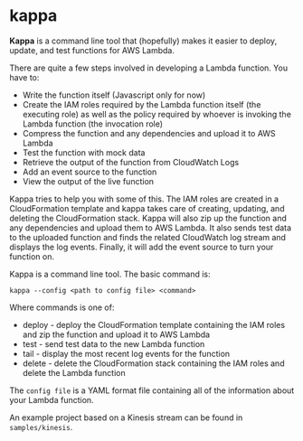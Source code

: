 kappa
=====

**Kappa** is a command line tool that (hopefully) makes it easier to
deploy, update, and test functions for AWS Lambda.

There are quite a few steps involved in developing a Lambda function.
You have to:

* Write the function itself (Javascript only for now)
* Create the IAM roles required by the Lambda function itself (the executing
role) as well as the policy required by whoever is invoking the Lambda
function (the invocation role)
* Compress the function and any dependencies and upload it to AWS Lambda
* Test the function with mock data
* Retrieve the output of the function from CloudWatch Logs
* Add an event source to the function
* View the output of the live function

Kappa tries to help you with some of this.  The IAM roles are created
in a CloudFormation template and kappa takes care of creating, updating, and
deleting the CloudFormation stack.  Kappa will also zip up the function and
any dependencies and upload them to AWS Lambda.  It also sends test data
to the uploaded function and finds the related CloudWatch log stream and
displays the log events.  Finally, it will add the event source to turn
your function on.

Kappa is a command line tool.  The basic command is:

    kappa --config <path to config file> <command>

Where commands is one of:

* deploy - deploy the CloudFormation template containing the IAM roles and zip the function and upload it to AWS Lambda
* test - send test data to the new Lambda function
* tail - display the most recent log events for the function
* delete - delete the CloudFormation stack containing the IAM roles and delete the Lambda function

The ``config file`` is a YAML format file containing all of the information
about your Lambda function.

An example project based on a Kinesis stream can be found in
``samples/kinesis``.

